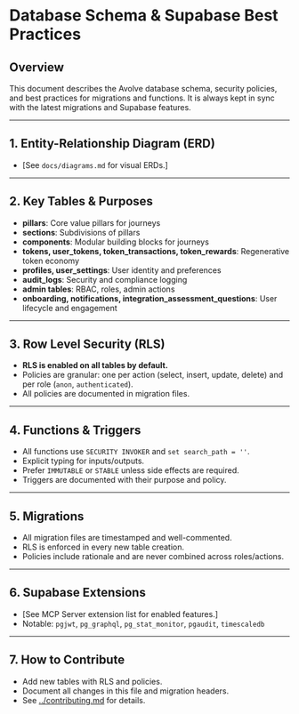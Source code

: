 # Database Schema & Supabase Best Practices

## Overview
This document describes the Avolve database schema, security policies, and best practices for migrations and functions. It is always kept in sync with the latest migrations and Supabase features.

---

## 1. Entity-Relationship Diagram (ERD)
- [See `docs/diagrams.md` for visual ERDs.]

---

## 2. Key Tables & Purposes
- **pillars**: Core value pillars for journeys
- **sections**: Subdivisions of pillars
- **components**: Modular building blocks for journeys
- **tokens, user_tokens, token_transactions, token_rewards**: Regenerative token economy
- **profiles, user_settings**: User identity and preferences
- **audit_logs**: Security and compliance logging
- **admin tables**: RBAC, roles, admin actions
- **onboarding, notifications, integration_assessment_questions**: User lifecycle and engagement

---

## 3. Row Level Security (RLS)
- **RLS is enabled on all tables by default.**
- Policies are granular: one per action (select, insert, update, delete) and per role (`anon`, `authenticated`).
- All policies are documented in migration files.

---

## 4. Functions & Triggers
- All functions use `SECURITY INVOKER` and `set search_path = ''`.
- Explicit typing for inputs/outputs.
- Prefer `IMMUTABLE` or `STABLE` unless side effects are required.
- Triggers are documented with their purpose and policy.

---

## 5. Migrations
- All migration files are timestamped and well-commented.
- RLS is enforced in every new table creation.
- Policies include rationale and are never combined across roles/actions.

---

## 6. Supabase Extensions
- [See MCP Server extension list for enabled features.]
- Notable: `pgjwt`, `pg_graphql`, `pg_stat_monitor`, `pgaudit`, `timescaledb`

---

## 7. How to Contribute
- Add new tables with RLS and policies.
- Document all changes in this file and migration headers.
- See [../contributing.md](../contributing.md) for details.
